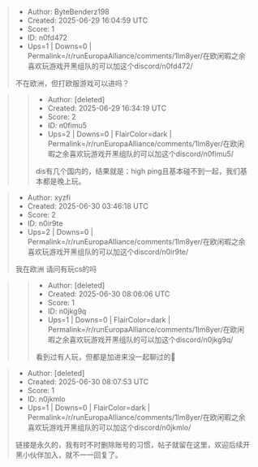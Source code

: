 > - Author: ByteBenderz198
> - Created: 2025-06-29 16:04:59 UTC
> - Score: 1
> - ID: n0fd472
> - Ups=1 | Downs=0 | Permalink=/r/runEuropaAlliance/comments/1lm8yer/在欧闲暇之余喜欢玩游戏开黑组队的可以加这个discord/n0fd472/
>
> 不在欧洲，但打欧服游戏可以进吗？

>> - Author: [deleted]
>> - Created: 2025-06-29 16:34:19 UTC
>> - Score: 2
>> - ID: n0fimu5
>> - Ups=2 | Downs=0 | FlairColor=dark | Permalink=/r/runEuropaAlliance/comments/1lm8yer/在欧闲暇之余喜欢玩游戏开黑组队的可以加这个discord/n0fimu5/
>>
>> dis有几个国内的，结果就是：high ping且基本碰不到一起，我们基本都是晚上玩。

> - Author: xyzfi
> - Created: 2025-06-30 03:46:18 UTC
> - Score: 2
> - ID: n0ir9te
> - Ups=2 | Downs=0 | Permalink=/r/runEuropaAlliance/comments/1lm8yer/在欧闲暇之余喜欢玩游戏开黑组队的可以加这个discord/n0ir9te/
>
> 我在欧洲
> 请问有玩cs的吗

>> - Author: [deleted]
>> - Created: 2025-06-30 08:06:06 UTC
>> - Score: 1
>> - ID: n0jkg9q
>> - Ups=1 | Downs=0 | FlairColor=dark | Permalink=/r/runEuropaAlliance/comments/1lm8yer/在欧闲暇之余喜欢玩游戏开黑组队的可以加这个discord/n0jkg9q/
>>
>> 看到过有人玩，但都是加进来没一起聊过的🫣

> - Author: [deleted]
> - Created: 2025-06-30 08:07:53 UTC
> - Score: 1
> - ID: n0jkmlo
> - Ups=1 | Downs=0 | FlairColor=dark | Permalink=/r/runEuropaAlliance/comments/1lm8yer/在欧闲暇之余喜欢玩游戏开黑组队的可以加这个discord/n0jkmlo/
>
> 链接是永久的，我有时不时删除账号的习惯，帖子就留在这里，欢迎后续开黑小伙伴加入，就不一一回复了。
